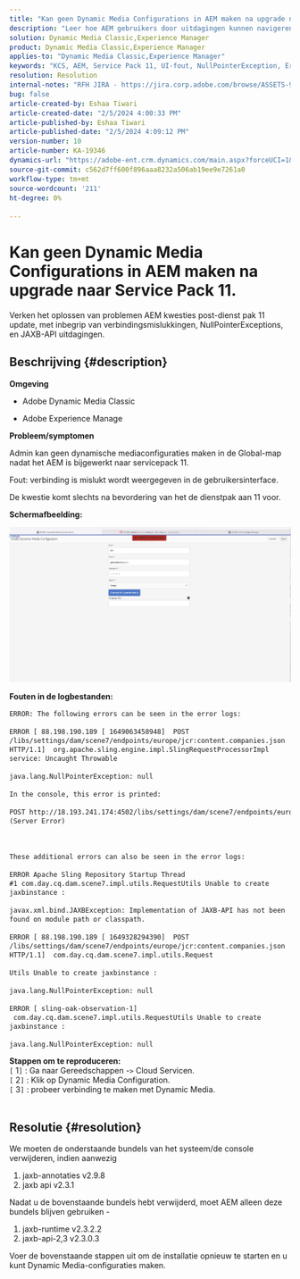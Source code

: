 ```yaml
---
title: "Kan geen Dynamic Media Configurations in AEM maken na upgrade naar Service Pack 11."
description: "Leer hoe AEM gebruikers door uitdagingen kunnen navigeren post-service pak 11 update."
solution: Dynamic Media Classic,Experience Manager
product: Dynamic Media Classic,Experience Manager
applies-to: "Dynamic Media Classic,Experience Manager"
keywords: "KCS, AEM, Service Pack 11, UI-fout, NullPointerException, Error Logs, JAXBException, Module Path, Cloud Servicen, Bundles, POST request"
resolution: Resolution
internal-notes: "RFH JIRA - https://jira.corp.adobe.com/browse/ASSETS-9332"
bug: false
article-created-by: Eshaa Tiwari
article-created-date: "2/5/2024 4:00:33 PM"
article-published-by: Eshaa Tiwari
article-published-date: "2/5/2024 4:09:12 PM"
version-number: 10
article-number: KA-19346
dynamics-url: "https://adobe-ent.crm.dynamics.com/main.aspx?forceUCI=1&pagetype=entityrecord&etn=knowledgearticle&id=c531d2ae-3fc4-ee11-9079-6045bd006268"
source-git-commit: c562d7ff600f896aaa8232a506ab19ee9e7261a0
workflow-type: tm+mt
source-wordcount: '211'
ht-degree: 0%

---
```


# Kan geen Dynamic Media Configurations in AEM maken na upgrade naar Service Pack 11.


Verken het oplossen van problemen AEM kwesties post-dienst pak 11 update, met inbegrip van verbindingsmislukkingen, NullPointerExceptions, en JAXB-API uitdagingen.

## Beschrijving {#description}


<b>Omgeving</b>

- Adobe Dynamic Media Classic

- Adobe Experience Manage

<b>Probleem/symptomen</b>

Admin kan geen dynamische mediaconfiguraties maken in de Global-map nadat het AEM is bijgewerkt naar servicepack 11.

Fout: verbinding is mislukt wordt weergegeven in de gebruikersinterface.

De kwestie komt slechts na bevordering van het de dienstpak aan 11 voor.

<b>Schermafbeelding:</b>

![](assets/___c631d2ae-3fc4-ee11-9079-6045bd006268___.png)

<b>Fouten in de logbestanden:</b>




```
ERROR: The following errors can be seen in the error logs:

ERROR [ 88.198.190.189 [ 1649063458948]  POST /libs/settings/dam/scene7/endpoints/europe/jcr:content.companies.json HTTP/1.1]  org.apache.sling.engine.impl.SlingRequestProcessorImpl service: Uncaught Throwable

java.lang.NullPointerException: null

In the console, this error is printed:

POST http://18.193.241.174:4502/libs/settings/dam/scene7/endpoints/europe/jcr:content.companies.json 500 (Server Error)



These additional errors can also be seen in the error logs:

ERROR Apache Sling Repository Startup Thread #1 com.day.cq.dam.scene7.impl.utils.RequestUtils Unable to create jaxbinstance :

javax.xml.bind.JAXBException: Implementation of JAXB-API has not been found on module path or classpath.

ERROR [ 88.198.190.189 [ 1649328294390]  POST /libs/settings/dam/scene7/endpoints/europe/jcr:content.companies.json HTTP/1.1]  com.day.cq.dam.scene7.impl.utils.Request

Utils Unable to create jaxbinstance :

java.lang.NullPointerException: null

ERROR [ sling-oak-observation-1]  com.day.cq.dam.scene7.impl.utils.RequestUtils Unable to create jaxbinstance :

java.lang.NullPointerException: null
```


<b>Stappen om te reproduceren:</b>
<br>`[` 1`]` : Ga naar Gereedschappen -`>`  Cloud Servicen.
<br>`[` 2`]` : Klik op Dynamic Media Configuration.
<br>`[` 3`]` : probeer verbinding te maken met Dynamic Media.  
<br> <br>



## Resolutie {#resolution}


We moeten de onderstaande bundels van het systeem/de console verwijderen, indien aanwezig

1. jaxb-annotaties v2.9.8
2. jaxb api v2.3.1


Nadat u de bovenstaande bundels hebt verwijderd, moet AEM alleen deze bundels blijven gebruiken -

1. jaxb-runtime v2.3.2.2
2. jaxb-api-2,3 v2.3.0.3


Voer de bovenstaande stappen uit om de installatie opnieuw te starten en u kunt Dynamic Media-configuraties maken.
